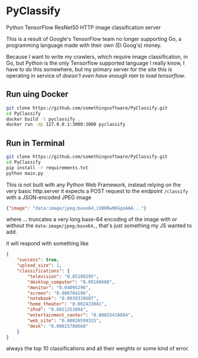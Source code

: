 # PyClassify
Python TensorFlow ResNet50 HTTP image classification server

This is a result of Google's TensorFlow team no longer supporting Go, a programming language made with their own (El Goog's) money.

Because I want to write my crawlers, which require image classification, in Go, but Python is the only Tensorflow supported language I really know, I have to do this somewhere, but my primary server for the site this is operating in service of _doesn't even have enough ram to load tensorflow_.

## Run uing Docker
```bash
git clone https://github.com/somethingsoftware/PyClassify.git
cd PyClassify
docker build -t pyclassify .
docker run -dp 127.0.0.1:3000:3000 pyclassify
```
## Run in Terminal
```bash
git clone https://github.com/somethingsoftware/PyClassify.git
cd PyClassify
pip install -r requirements.txt
python main.py
```

This is not built with any Python Web Framework, instead relying on the very basic http.server 
it expects a POST request to the endpoint `/classify` with a JSON-encoded JPEG image  

```json
{"image": "data:image/jpeg;base64,iVBORw0KGgoAAA..."}
```

where ... truncates a very long base-64 encoding of the image with or without the `data:image/jpeg;base64,`, that's just something my JS wanted to add.


it will respond with something like 
```json
{
    "success": true,
    "upload_size": 1,
    "classifications": {
        "television": "0.85180295",
        "desktop_computer": "0.09160688",
        "monitor": "0.04095296",
        "screen": "0.006704196",
        "notebook": "0.0039336607",
        "home_theater": "0.002433881",
        "iPod": "0.0011253094",
        "entertainment_center": "0.00035410884",
        "web_site": "0.00026599315",
        "desk": "0.00025780668"
    }
}
```

always the top 10 classifications and all their weights or some kind of error.
